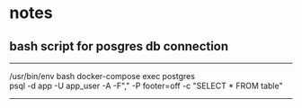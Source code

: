 # notes

## bash script for posgres db connection
______________________
/usr/bin/env bash
docker-compose exec postgres  \
psql -d app -U app_user -A -F"," -P footer=off -c "SELECT * FROM table"

________________________________________
